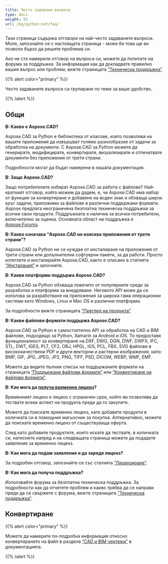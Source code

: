 ```yaml
---
title: Често задавани въпроси
type: docs
weight: 55
url: /bg/python-net/faq/
---
```


Тази страница съдържа отговори на най-често задаваните въпроси. Моля, запознайте се с настоящата страница - може би това ще ви позволи бързо да решите проблема си.

Ако не сте намерили отговор на въпроса си, можете да попитате на форума за поддръжка. За информация как да докладвате правилно вашия въпрос или проблем, вижте страницата [“Техническа поддръжка”](/bg/cad/python-net/technical-support).

{{% alert color="primary" %}} 

Често задаваните въпроси са групирани по теми за ваше удобство.

{{% /alert %}}

## **Общи**
**В: Какво е Aspose.CAD?**

Aspose.CAD за Python е библиотека от класове, която позволява на вашите приложения да извършват голямо разнообразие от задачи за обработка на документи. С Aspose.CAD за Python можете да генерирате, модифицирате, конвертирате, визуализирате и отпечатвате документи без приложения от трети страни.

Подробности могат да бъдат намерени в нашата документация.

**В: Защо Aspose.CAD?**

Защо потребителите избират Aspose.CAD за работа с файлове?
Най-краткият отговор, който можем да дадем, е, че Aspose.CAD има набор от функции за конвертиране и добавяне на воден знак и обхваща широк кръг задачи, приложими за файлове в различни поддържани формати.
Aspose предлага неограничена безплатна техническа поддръжка за всички свои продукти.
Поддръжката е налична за всички потребители, включително за оценка. Основната област на поддръжка е [Aspose.Forums](https://forum.aspose.com/c/cad/19).

**В: Какво означава “Aspose.CAD не изисква приложения от трети страни”?**

Aspose.CAD за Python не се нуждае от инсталиране на приложения от трети страни или допълнителни софтуерни пакети, за да работи. Просто изтеглете и инсталирайте Aspose.CAD, както е описано в статията [”Инсталация”](/bg/cad/python-net/installation/) и започнете.

**В: Какви платформи поддържа Aspose.CAD?**

Aspose.CAD за Python обхваща повечето от популярните среди за разработка и платформи за внедряване. Неговото API може да се използва за разработване на приложения за широка гама операционни системи като Windows, Linux и Mac OS и различни платформи.

За подробности вижте страницата [“Преглед на продукта”](/bg/cad/python-net/product-overview/)

**В: Какви файлови формати поддържа Aspose.CAD?**

Aspose.CAD за Python е самостоятелно API за обработка на CAD и BIM файлове, подходящо за Python, Xamarin за Android и iOS. 
То предоставя функционалност за конвертиране на DXF, DWG, DGN, DWF, DWFX, IFC, STL, DWT, IGES, PLT, CF2, OBJ, HPGL, IGS, PCL, FBX, SVG файлове в висококачествени PDF и други векторни и растерни изображения, като: BMP, GIF, JPG, JPEG, JP2, PNG, TIFF, PSD, DICOM, WEBP, WMF, EMF. 

Можете да видите пълния списък на поддържаните формати на страницата [“Поддържани файлови формати”](/bg/cad/python-net/supported-file-formats/) или [“Конвертиране на файлови формати”](/bg/cad/python-net/converting-file-formats/).

**В: Как мога да [получа временно лиценз](https://purchase.aspose.com/temporary-license/)?**

Временният лиценз е лиценз с ограничен срок, който ви позволява да тествате всеки аспект на продукта преди да го закупите.

Можете да поискате временно лиценз, като добавите продукти в количката си в помощния магьосник за покупка. Алтернативно, можете да поискате временно лиценз от съществуваща оферта.

След като добавите продуктите, които искате да тествате, в количката си, натиснете напред и на следващата страница можете да подадете заявление за временно лиценз.

**В: Как мога да подам заявление и да заредя лиценз?**

За подробен отговор, запознайте се със статията ["Лицензиране"](/bg/cad/python-net/licensing/).

**В: Как мога да получа поддръжка?**

Използвайте форума за безплатна техническа поддръжка. За подробности как да отчетете проблем и какво трябва да се направи преди да се свържете с форума, вижте страницата [“Техническа поддръжка”](/bg/cad/python-net/technical-support).

## **Конвертиране**

{{% alert color="primary" %}} 

Можете да намерите по-подробна информация относно конвертирането на файл в раздела [“CAD и BIM чертежи”](/bg/cad/python-net/cad-and-bim-drawings/) в документацията.

{{% /alert %}}

